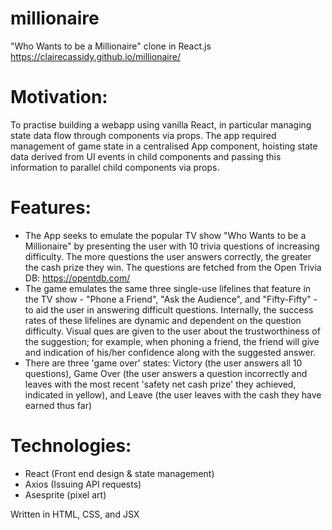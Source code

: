 
# millionaire
"Who Wants to be a Millionaire" clone in React.js https://clairecassidy.github.io/millionaire/

# Motivation:
To practise building a webapp using vanilla React, in particular managing state data flow through components via props. The app required management of game state in a centralised App component, hoisting state data derived from UI events in child components and passing this information to parallel child components via props.

# Features:
- The App seeks to emulate the popular TV show "Who Wants to be a Millionaire" by presenting the user with 10 trivia questions of increasing difficulty. The more questions the user answers correctly, the greater the cash prize they win. The questions are fetched from the Open Trivia DB: https://opentdb.com/
- The game emulates the same three single-use lifelines that feature in the TV show - "Phone a Friend", "Ask the Audience", and "Fifty-Fifty" - to aid the user in answering difficult questions. Internally, the success rates of these lifelines are dynamic and dependent on the question difficulty. Visual ques are given to the user about the trustworthiness of the suggestion; for example, when phoning a friend, the friend will give and indication of his/her confidence along with the suggested answer.
- There are three 'game over' states: Victory (the user answers all 10 questions), Game Over (the user answers a question incorrectly and leaves with the most recent 'safety net cash prize' they achieved, indicated in yellow), and Leave (the user leaves with the cash they have earned thus far)

# Technologies:
- React (Front end design & state management)
- Axios (Issuing API requests)
- Asesprite (pixel art)

Written in HTML, CSS, and JSX
